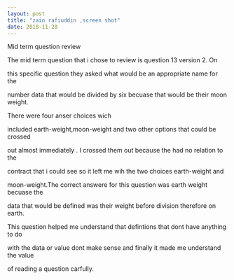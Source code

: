 ```yaml
---
layout: post
title: "zain rafiuddin ,screen shot"
date: 2018-11-28
---
```


Mid term question review


The mid term question that i chose to review is question 13 version 2. On

this specific question they asked what would be an appropriate name for the 

number data that would be divided by six becuase that would be their moon weight. 

There were four anser choices wich 

included earth-weight,moon-weight and two other options that could be crossed 

out almost immediately . I crossed them out because the had no relation to the 

contract that i could see so it left me wih the two choices earth-weight and 

moon-weight.The correct answere for this question was earth weight becuase the

data that would be defined was their weight before division therefore on earth.

This question helped me understand that defintions that dont have anything to do 
 
with the data or value dont make sense and finally it made me understand the value

of reading a question carfully.

